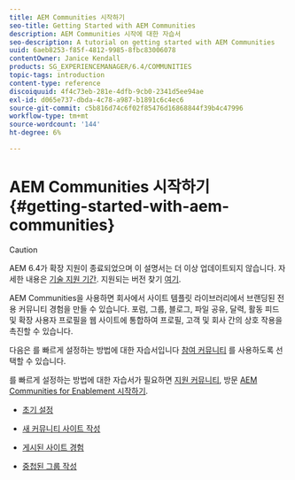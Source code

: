 ```yaml
---
title: AEM Communities 시작하기
seo-title: Getting Started with AEM Communities
description: AEM Communities 시작에 대한 자습서
seo-description: A tutorial on getting started with AEM Communities
uuid: 6aeb8253-f85f-4812-9985-8fbc83006078
contentOwner: Janice Kendall
products: SG_EXPERIENCEMANAGER/6.4/COMMUNITIES
topic-tags: introduction
content-type: reference
discoiquuid: 4f4c73eb-281e-4dfb-9cb0-2341d5ee94ae
exl-id: d065e737-dbda-4c78-a987-b1891c6c4ec6
source-git-commit: c5b816d74c6f02f85476d16868844f39b4c47996
workflow-type: tm+mt
source-wordcount: '144'
ht-degree: 6%

---
```


# AEM Communities 시작하기 {#getting-started-with-aem-communities}

>[!CAUTION]
>
>AEM 6.4가 확장 지원이 종료되었으며 이 설명서는 더 이상 업데이트되지 않습니다. 자세한 내용은 [기술 지원 기간](https://helpx.adobe.com/kr/support/programs/eol-matrix.html). 지원되는 버전 찾기 [여기](https://experienceleague.adobe.com/docs/).

AEM Communities을 사용하면 회사에서 사이트 템플릿 라이브러리에서 브랜딩된 전용 커뮤니티 경험을 만들 수 있습니다. 포럼, 그룹, 블로그, 파일 공유, 달력, 활동 피드 및 확장 사용자 프로필을 웹 사이트에 통합하여 프로필, 고객 및 회사 간의 상호 작용을 촉진할 수 있습니다.

다음은 를 빠르게 설정하는 방법에 대한 자습서입니다 [참여 커뮤니티](overview.md#engagement-community) 를 사용하도록 선택할 수 있습니다.

를 빠르게 설정하는 방법에 대한 자습서가 필요하면 [지원 커뮤니티](overview.md#enablement-community), 방문 [AEM Communities for Enablement 시작하기](getting-started-enablement.md).

* [초기 설정](setup.md)

* [새 커뮤니티 사이트 작성](create-site.md)

* [게시된 사이트 경험](published-site.md)

* [중첩된 그룹 작성](nested-groups.md)
